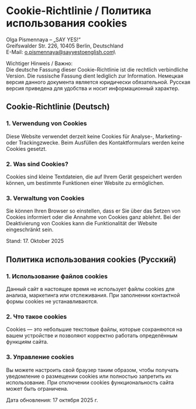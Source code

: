 # Cookie-Richtlinie / Политика использования cookies

Olga Pismennaya – „SAY YES!“\
Greifswalder Str. 226, 10405 Berlin, Deutschland\
E-Mail: o.pismennaya@sayyestoenglish.com\

Wichtiger Hinweis / Важно:\
Die deutsche Fassung dieser Cookie-Richtlinie ist die rechtlich verbindliche Version. Die russische Fassung dient lediglich zur Information.
Немецкая версия данного документа является юридически обязательной. Русская версия приведена для удобства и носит информационный характер.

## Cookie-Richtlinie (Deutsch)

### 1. Verwendung von Cookies
Diese Website verwendet derzeit keine Cookies für Analyse-, Marketing- oder Trackingzwecke. Beim Ausfüllen des Kontaktformulars werden keine Cookies gesetzt.

### 2. Was sind Cookies?
Cookies sind kleine Textdateien, die auf Ihrem Gerät gespeichert werden können, um bestimmte Funktionen einer Website zu ermöglichen.

### 3. Verwaltung von Cookies
Sie können Ihren Browser so einstellen, dass er Sie über das Setzen von Cookies informiert oder die Annahme von Cookies ganz ablehnt. Bei der Deaktivierung von Cookies kann die Funktionalität der Website eingeschränkt sein.

Stand: 17. Oktober 2025


## Политика использования cookies (Русский)

### 1. Использование файлов cookies
Данный сайт в настоящее время не использует файлы cookies для анализа, маркетинга или отслеживания. При заполнении контактной формы cookies не устанавливаются.

### 2. Что такое cookies
Cookies — это небольшие текстовые файлы, которые сохраняются на вашем устройстве и позволяют корректно работать определённым функциям сайта.

### 3. Управление cookies
Вы можете настроить свой браузер таким образом, чтобы получать уведомление о размещении cookies или полностью запретить их использование. При отключении cookies функциональность сайта может быть ограничена.

Дата обновления: 17 октября 2025 г.